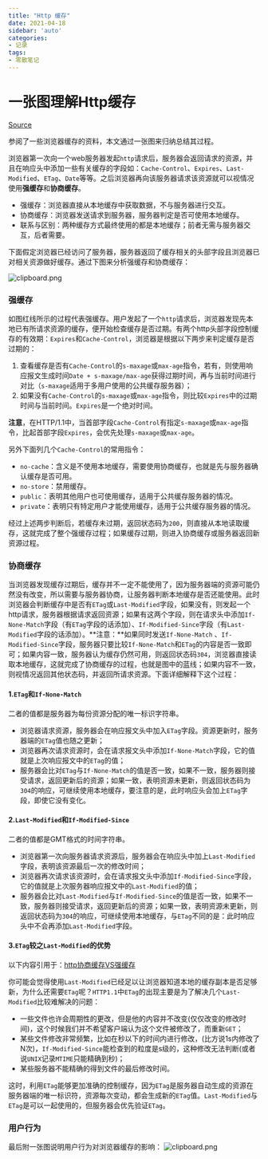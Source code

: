 ```yaml
---
title: "Http 缓存"
date: 2021-04-18
sidebar: 'auto'
categories:
- 记录
tags:
- 零散笔记
---
```




# 一张图理解Http缓存

[Source](https://segmentfault.com/a/1190000015816331 "Permalink to 一张图理解Http缓存")

参阅了一些浏览器缓存的资料，本文通过一张图来归纳总结其过程。

浏览器第一次向一个web服务器发起`http`请求后，服务器会返回请求的资源，并且在响应头中添加一些有关缓存的字段如：`Cache-Control`、`Expires`、`Last-Modified`、`ETag`、`Date`等等。之后浏览器再向该服务器请求该资源就可以视情况使用**强缓存**和**协商缓存**。

* 强缓存：浏览器直接从本地缓存中获取数据，不与服务器进行交互。
* 协商缓存：浏览器发送请求到服务器，服务器判定是否可使用本地缓存。
* 联系与区别：两种缓存方式最终使用的都是本地缓存；前者无需与服务器交互，后者需要。

下面假定浏览器已经访问了服务器，服务器返回了缓存相关的头部字段且浏览器已对相关资源做好缓存。通过下图来分析强缓存和协商缓存：

![clipboard.png](https://segmentfault.com/img/bVbewMT?w=983&h=680)

### 强缓存

如图红线所示的过程代表强缓存。用户发起了一个`http`请求后，浏览器发现先本地已有所请求资源的缓存，便开始检查缓存是否过期。有两个http头部字段控制缓存的有效期：`Expires`和`Cache-Control`，浏览器是根据以下两步来判定缓存是否过期的：

1. 查看缓存是否有`Cache-Control`的`s-maxage`或`max-age`指令，若有，则使用响应报文生成时间`Date + s-maxage/max-age`获得过期时间，再与当前时间进行对比（`s-maxage`适用于多用户使用的公共缓存服务器）；
2. 如果没有`Cache-Control`的`s-maxage`或`max-age`指令，则比较`Expires`中的过期时间与当前时间。`Expires`是一个绝对时间。

**注意**，在HTTP/1.1中，当首部字段`Cache-Control`有指定`s-maxage`或`max-age`指令，比起首部字段`Expires`，会优先处理`s-maxage`或`max-age`。

另外下面列几个`Cache-Control`的常用指令：

* `no-cache`：含义是不使用本地缓存，需要使用协商缓存，也就是先与服务器确认缓存是否可用。
* `no-store`：禁用缓存。
* `public`：表明其他用户也可使用缓存，适用于公共缓存服务器的情况。
* `private`：表明只有特定用户才能使用缓存，适用于公共缓存服务器的情况。

经过上述两步判断后，若缓存未过期，返回状态码为`200`，则直接从本地读取缓存，这就完成了整个强缓存过程；如果缓存过期，则进入协商缓存或服务器返回新资源过程。

### 协商缓存

当浏览器发现缓存过期后，缓存并不一定不能使用了，因为服务器端的资源可能仍然没有改变，所以需要与服务器协商，让服务器判断本地缓存是否还能使用。此时浏览器会判断缓存中是否有`ETag`或`Last-Modified`字段，如果没有，则发起一个http请求，服务器根据请求返回资源；如果有这两个字段，则在请求头中添加`If-None-Match`字段（有`ETag`字段的话添加）、`If-Modified-Since`字段（有`Last-Modified`字段的话添加）。**注意：**如果同时发送`If-None-Match` 、`If-Modified-Since`字段，服务器只要比较`If-None-Match`和`ETag`的内容是否一致即可；如果内容一致，服务器认为缓存仍然可用，则返回状态码`304`，浏览器直接读取本地缓存，这就完成了协商缓存的过程，也就是图中的蓝线；如果内容不一致，则视情况返回其他状态码，并返回所请求资源。下面详细解释下这个过程：

#### 1.`ETag`和`If-None-Match`

二者的值都是服务器为每份资源分配的唯一标识字符串。

* 浏览器请求资源，服务器会在响应报文头中加入`ETag`字段。资源更新时，服务器端的`ETag`值也随之更新；
* 浏览器再次请求资源时，会在请求报文头中添加`If-None-Match`字段，它的值就是上次响应报文中的`ETag`的值；
* 服务器会比对`ETag`与`If-None-Match`的值是否一致，如果不一致，服务器则接受请求，返回更新后的资源；如果一致，表明资源未更新，则返回状态码为`304`的响应，可继续使用本地缓存，要注意的是，此时响应头会加上`ETag`字段，即使它没有变化。

#### 2.`Last-Modified`和`If-Modified-Since`

二者的值都是GMT格式的时间字符串。

* 浏览器第一次向服务器请求资源后，服务器会在响应头中加上`Last-Modified`字段，表明该资源最后一次的修改时间；
* 浏览器再次请求该资源时，会在请求报文头中添加`If-Modified-Since`字段，它的值就是上次服务器响应报文中的`Last-Modified`的值；
* 服务器会比对`Last-Modified`与`If-Modified-Since`的值是否一致，如果不一致，服务器则接受请求，返回更新后的资源；如果一致，表明资源未更新，则返回状态码为`304`的响应，可继续使用本地缓存，与`ETag`不同的是：此时响应头中不会再添加`Last-Modified`字段。

#### 3.`ETag`较之`Last-Modified`的优势

以下内容引用于：[http协商缓存VS强缓存](https://www.cnblogs.com/wonyun/p/5524617.html)

你可能会觉得使用`Last-Modified`已经足以让浏览器知道本地的缓存副本是否足够新，为什么还需要`ETag`呢？`HTTP1.1`中`ETag`的出现主要是为了解决几个`Last-Modified`比较难解决的问题：

* 一些文件也许会周期性的更改，但是他的内容并不改变(仅仅改变的修改时间)，这个时候我们并不希望客户端认为这个文件被修改了，而重新`GET`；
* 某些文件修改非常频繁，比如在秒以下的时间内进行修改，(比方说1s内修改了N次)，`If-Modified-Since`能检查到的粒度是s级的，这种修改无法判断(或者说`UNIX`记录`MTIME`只能精确到秒)；
* 某些服务器不能精确的得到文件的最后修改时间。

这时，利用`ETag`能够更加准确的控制缓存，因为`ETag`是服务器自动生成的资源在服务器端的唯一标识符，资源每次变动，都会生成新的`ETag`值。`Last-Modified`与`ETag`是可以一起使用的，但服务器会优先验证`ETag`。

### 用户行为

最后附一张图说明用户行为对浏览器缓存的影响：
![clipboard.png](https://segmentfault.com/img/bVbfafi?w=748&h=185)